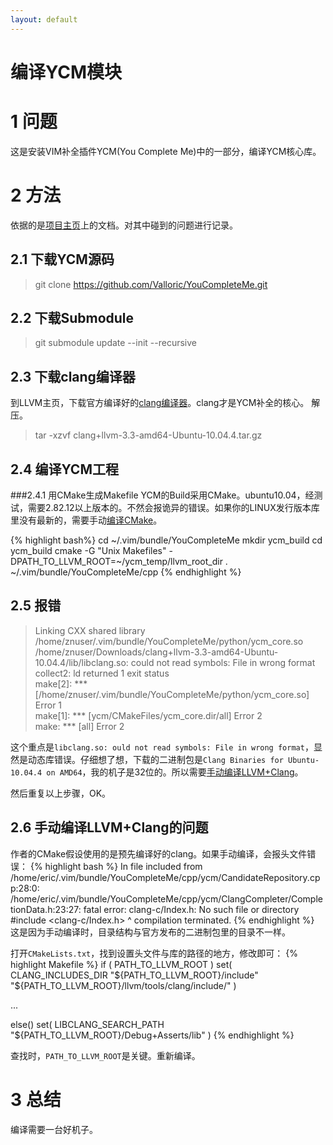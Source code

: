 ```yaml
---
layout: default
---
```


编译YCM模块
===========

1 问题
====
这是安装VIM补全插件YCM(You Complete Me)中的一部分，编译YCM核心库。

2 方法
====

依据的是[项目主页][1]上的文档。对其中碰到的问题进行记录。

2.1 下载YCM源码
--------
>git clone https://github.com/Valloric/YouCompleteMe.git

2.2 下载Submodule
--------------
>git submodule update --init --recursive

2.3 下载clang编译器
---------------
到LLVM主页，下载官方编译好的[clang编译器][2]。clang才是YCM补全的核心。
解压。

>tar -xzvf clang+llvm-3.3-amd64-Ubuntu-10.04.4.tar.gz


2.4 编译YCM工程
---------------
###2.4.1  用CMake生成Makefile
YCM的Build采用CMake。ubuntu10.04，经测试，需要2.82.12以上版本的。不然会报诡异的错误。如果你的LINUX发行版本库里没有最新的，需要手动[编译CMake][3]。

{% highlight bash%}
cd ~/.vim/bundle/YouCompleteMe
mkdir ycm_build
cd ycm_build
cmake -G "Unix Makefiles" -DPATH_TO_LLVM_ROOT=~/ycm_temp/llvm_root_dir . ~/.vim/bundle/YouCompleteMe/cpp
{% endhighlight %}

2.5 报错
--------
>Linking CXX shared library /home/znuser/.vim/bundle/YouCompleteMe/python/ycm_core.so  
>/home/znuser/Downloads/clang+llvm-3.3-amd64-Ubuntu-10.04.4/lib/libclang.so: could not read symbols: File in wrong format  
>collect2: ld returned 1 exit status  
>make\[2\]: *** [/home/znuser/.vim/bundle/YouCompleteMe/python/ycm_core.so] Error 1  
>make\[1\]: *** [ycm/CMakeFiles/ycm_core.dir/all] Error 2  
>make: *** [all] Error 2  

这个重点是`libclang.so: ould not read symbols: File in wrong
format`，显然是动态库错误。仔细想了想，下载的二进制包是`Clang Binaries for
Ubuntu-10.04.4 on AMD64`，我的机子是32位的。所以需要[手动编译LLVM+Clang][4]。

然后重复以上步骤，OK。

2.6 手动编译LLVM+Clang的问题
-----------------------------
作者的CMake假设使用的是预先编译好的clang。如果手动编译，会报头文件错误：
{% highlight bash %}
In file included from /home/eric/.vim/bundle/YouCompleteMe/cpp/ycm/CandidateRepository.cpp:28:0:
/home/eric/.vim/bundle/YouCompleteMe/cpp/ycm/ClangCompleter/CompletionData.h:23:27: fatal error: clang-c/Index.h: No such file or directory
 #include <clang-c/Index.h>
                           ^
compilation terminated.
{% endhighlight %}
这是因为手动编译时，目录结构与官方发布的二进制包里的目录不一样。

打开`CMakeLists.txt`，找到设置头文件与库的路径的地方，修改即可：
{% highlight Makefile %}
if ( PATH_TO_LLVM_ROOT )
	set( CLANG_INCLUDES_DIR "${PATH_TO_LLVM_ROOT}/include" "${PATH_TO_LLVM_ROOT}/llvm/tools/clang/include/" )

...

else()
  set( LIBCLANG_SEARCH_PATH "${PATH_TO_LLVM_ROOT}/Debug+Asserts/lib" )
{% endhighlight %}

查找时，`PATH_TO_LLVM_ROOT`是关键。重新编译。

3 总结
========
编译需要一台好机子。



[1]: https://github.com/Valloric/YouCompleteMe
[2]: http://llvm.org/releases/download.html
[3]: http://none 
[4]: http://http://xueyayang.github.io/2014/04/08/Compile-Clang-From-Source.html

